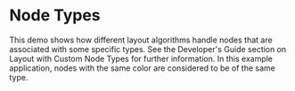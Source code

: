 # Node Types
  

 This demo shows how different layout algorithms handle nodes that are associated with some specific types. See the Developer's Guide section on Layout with Custom Node Types for further information. In this example application, nodes with the same color are considered to be of the same type.   